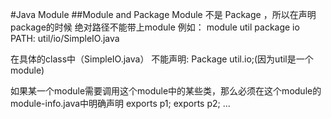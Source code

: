#Java Module
##Module and Package
Module 不是 Package ，所以在声明package的时候 绝对路径不能带上module
例如：
module util
package io
PATH: util/io/SimpleIO.java

在具体的class中（SimpleIO.java）
不能声明:
Package util.io;(因为util是一个module)

如果某一个module需要调用这个module中的某些类，那么必须在这个module的module-info.java中明确声明
exports p1;
exports p2;
...
